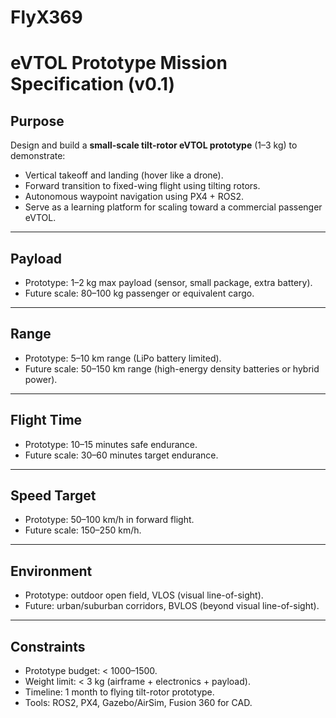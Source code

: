 # FlyX369

# eVTOL Prototype Mission Specification (v0.1)

## Purpose
Design and build a **small-scale tilt-rotor eVTOL prototype** (1–3 kg) to demonstrate:
- Vertical takeoff and landing (hover like a drone).
- Forward transition to fixed-wing flight using tilting rotors.
- Autonomous waypoint navigation using PX4 + ROS2.
- Serve as a learning platform for scaling toward a commercial passenger eVTOL.

---

## Payload
- Prototype: 1–2 kg max payload (sensor, small package, extra battery).
- Future scale: 80–100 kg passenger or equivalent cargo.

---

## Range
- Prototype: 5–10 km range (LiPo battery limited).
- Future scale: 50–150 km range (high-energy density batteries or hybrid power).

---

## Flight Time
- Prototype: 10–15 minutes safe endurance.
- Future scale: 30–60 minutes target endurance.

---

## Speed Target
- Prototype: 50–100 km/h in forward flight.
- Future scale: 150–250 km/h.

---

## Environment
- Prototype: outdoor open field, VLOS (visual line-of-sight).
- Future: urban/suburban corridors, BVLOS (beyond visual line-of-sight).

---

## Constraints
- Prototype budget: < $1000–$1500.
- Weight limit: < 3 kg (airframe + electronics + payload).
- Timeline: 1 month to flying tilt-rotor prototype.
- Tools: ROS2, PX4, Gazebo/AirSim, Fusion 360 for CAD.

